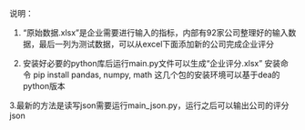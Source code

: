 说明：

1. “原始数据.xlsx”是企业需要进行输入的指标，内部有92家公司整理好的输入数据，最后一列为测试数据，可以从excel下面添加新的公司完成企业评分

2. 安装好必要的python库后运行main.py文件可以生成“企业评分.xlsx” 安装命令
   pip install pandas, numpy, math
   这几个包的安装环境可以基于dea的python版本

3.最新的方法是读写json需要运行main_json.py，运行之后可以输出公司的评分json
